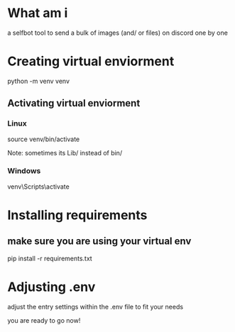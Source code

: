 # What am i
a selfbot tool to send a bulk of images (and/ or files) on discord one by one

# Creating virtual enviorment

python -m venv venv

## Activating virtual enviorment
### Linux
source venv/bin/activate

Note: sometimes its Lib/ instead of bin/
### Windows
venv\Scripts\activate



# Installing requirements
## make sure you are using your virtual env
pip install -r requirements.txt

# Adjusting .env
adjust the entry settings within the .env file to fit your needs

you are ready to go now!
